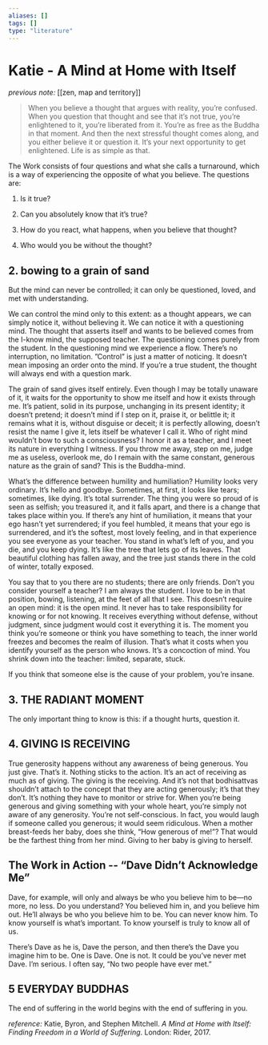 ```yaml
---
aliases: []
tags: []
type: "literature"
---
```


# Katie - A Mind at Home with Itself

_previous note:_ [[zen, map and territory]]

>When you believe a thought that argues with reality, you’re confused. When you question that thought and see that it’s not true, you’re enlightened to it, you’re liberated from it. You’re as free as the Buddha in that moment. And then the next stressful thought comes along, and you either believe it or question it. It’s your next opportunity to get enlightened. Life is as simple as that.

The Work consists of four questions and what she calls a turnaround, which is a way of experiencing the opposite of what you believe. The questions are:

1. Is it true?

2. Can you absolutely know that it’s true?

3. How do you react, what happens, when you believe that thought?

4. Who would you be without the thought?


## 2. bowing to a grain of sand

But the mind can never be controlled; it can only be questioned, loved, and met with understanding.

We can control the mind only to this extent: as a thought appears, we can simply notice it, without believing it. We can notice it with a questioning mind. The thought that asserts itself and wants to be believed comes from the I-know mind, the supposed teacher. The questioning comes purely from the student. In the questioning mind we experience a flow. There’s no interruption, no limitation. ”Control” is just a matter of noticing. It doesn’t mean imposing an order onto the mind. If you’re a true student, the thought will always end with a question mark.

The grain of sand gives itself entirely. Even though I may be totally unaware of it, it waits for the opportunity to show me itself and how it exists through me. It’s patient, solid in its purpose, unchanging in its present identity; it doesn’t pretend; it doesn’t mind if I step on it, praise it, or belittle it; it remains what it is, without disguise or deceit; it is perfectly allowing, doesn’t resist the name I give it, lets itself be whatever I call it. Who of right mind wouldn’t bow to such a consciousness? I honor it as a teacher, and I meet its nature in everything I witness. If you throw me away, step on me, judge me as useless, overlook me, do I remain with the same constant, generous nature as the grain of sand? This is the Buddha-mind. 

What’s the difference between humility and humiliation?
Humility looks very ordinary. It’s hello and goodbye. Sometimes, at first, it looks like tears; sometimes, like dying. It’s total surrender. The thing you were so proud of is seen as selfish; you treasured it, and it falls apart, and there is a change that takes place within you. If there’s any hint of humiliation, it means that your ego hasn’t yet surrendered; if you feel humbled, it means that your ego is surrendered, and it’s the softest, most lovely feeling, and in that experience you see everyone as your teacher. You stand in what’s left of you, and you die, and you keep dying. It’s like the tree that lets go of its leaves. That beautiful clothing has fallen away, and the tree just stands there in the cold of winter, totally exposed.

You say that to you there are no students; there are only friends. Don’t you consider yourself a teacher?
I am always the student. I love to be in that position, bowing, listening, at the feet of all that I see. This doesn’t require an open mind: it is the open mind. It never has to take responsibility for knowing or for not knowing. It receives everything without defense, without judgment, since judgment would cost it everything it is. The moment you think you’re someone or think you have something to teach, the inner world freezes and becomes the realm of illusion. That’s what it costs when you identify yourself as the person who knows. It’s a concoction of mind. You shrink down into the teacher: limited, separate, stuck.

If you think that someone else is the cause of your problem, you’re insane.

## 3.  THE RADIANT MOMENT

The only important thing to know is this: if a thought hurts, question it.

## 4. GIVING IS RECEIVING

True generosity happens without any awareness of being generous. You just give. That’s it. Nothing sticks to the action. It’s an act of receiving as much as of giving. The giving is the receiving. And it’s not that bodhisattvas shouldn’t attach to the concept that they are acting generously; it’s that they don’t. It’s nothing they have to monitor or strive for. When you’re being generous and giving something with your whole heart, you’re simply not aware of any generosity. You’re not self-conscious. In fact, you would laugh if someone called you generous; it would seem ridiculous. When a mother breast-feeds her baby, does she think, “How generous of me!”? That would be the farthest thing from her mind. Giving to her baby is giving to herself.

## The Work in Action -- “Dave Didn’t Acknowledge Me”

Dave, for example, will only and always be who you believe him to be—no more, no less. Do you understand? You believed him in, and you believe him out. He’ll always be who you believe him to be. You can never know him. To know yourself is what’s important. To know yourself is truly to know all of us. 

There’s Dave as he is, Dave the person, and then there’s the Dave you imagine him to be. One is Dave. One is not. It could be you’ve never met Dave. I’m serious. I often say, “No two people have ever met.”

## 5 EVERYDAY BUDDHAS

The end of suffering in the world begins with the end of suffering in you.


_reference:_ Katie, Byron, and Stephen Mitchell. _A Mind at Home with Itself: Finding Freedom in a World of Suffering_. London: Rider, 2017.





